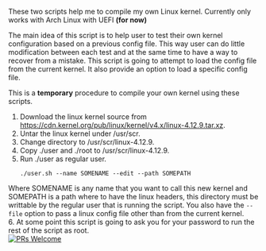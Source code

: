 These two scripts help me to compile my own Linux kernel. Currently only works with Arch Linux with UEFI **(for now)**  

The main idea of this script is to help user to test their own kernel configuration based on a previous config file. This way user can do little modification between each test and at the same time to have a way to recover from a mistake.
This script is going to attempt to load the config file from the current kernel. It also provide an option to load a specific config file.

This is a **temporary** procedure to compile your own kernel using these scripts.

1. Download the linux kernel source from https://cdn.kernel.org/pub/linux/kernel/v4.x/linux-4.12.9.tar.xz.
2. Untar the linux kernel under /usr/scr.
3. Change directory to /usr/scr/linux-4.12.9.
4. Copy ./user and ./root to /usr/scr/linux-4.12.9.
5. Run ./user as regular user.
    ```shell
    ./user.sh --name SOMENAME --edit --path SOMEPATH
    ```

Where SOMENAME is any name that you want to call this new kernel and SOMEPATH is a path where to have the linux headers, this directory must be writtable by the regular user that is running the script. You also have the `--file` option to pass a linux config file other than from the current kernel.  
6. At some point this script is going to ask you for your password to run the rest of the script as root.  
[![PRs Welcome](https://img.shields.io/badge/PRs-welcome-brightgreen.svg?style=flat-square)](http://makeapullrequest.com)
